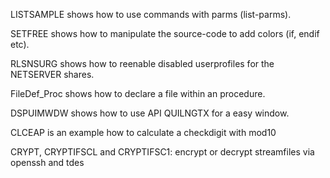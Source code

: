 LISTSAMPLE shows how to use commands with parms (list-parms).

SETFREE shows how to manipulate the source-code to add colors (if, endif etc).

RLSNSURG shows how to reenable disabled userprofiles for the NETSERVER shares.

FileDef_Proc shows how to declare a file within an procedure.

DSPUIMWDW shows how to use API QUILNGTX for a easy window.

CLCEAP is an example how to calculate a checkdigit with mod10

CRYPT, CRYPTIFSCL and CRYPTIFSC1: encrypt or decrypt streamfiles via openssh and tdes
